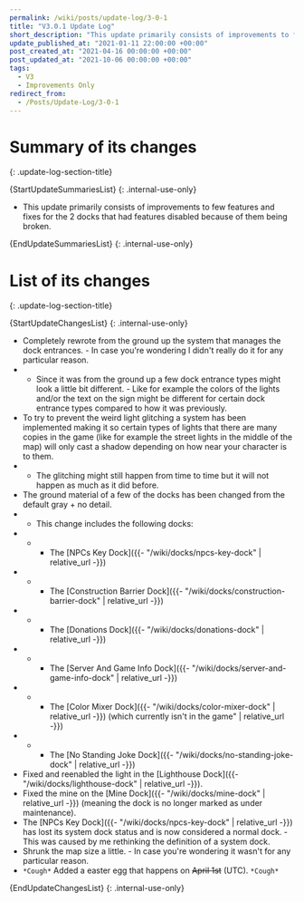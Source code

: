 ```yaml
---
permalink: /wiki/posts/update-log/3-0-1
title: "V3.0.1 Update Log"
short_description: "This update primarily consists of improvements to few features and fixes for the 2 docks that had features disabled because of them being broken."
update_published_at: "2021-01-11 22:00:00 +00:00"
post_created_at: "2021-04-16 00:00:00 +00:00"
post_updated_at: "2021-10-06 00:00:00 +00:00"
tags:
  - V3
  - Improvements Only
redirect_from:
  - /Posts/Update-Log/3-0-1
---
```


# Summary of its changes
{: .update-log-section-title}

{StartUpdateSummariesList}
{: .internal-use-only}

* This update primarily consists of improvements to few features and fixes for the 2 docks that had features disabled because of them being broken.

{EndUpdateSummariesList}
{: .internal-use-only}

# List of its changes
{: .update-log-section-title}

{StartUpdateChangesList}
{: .internal-use-only}

* Completely rewrote from the ground up the system that manages the dock entrances. - In case you're wondering I didn't really do it for any particular reason.
* * Since it was from the ground up a few dock entrance types might look a little bit different. - Like for example the colors of the lights and/or the text on the sign might be different for certain dock entrance types compared to how it was previously.
* To try to prevent the weird light glitching a system has been implemented making it so certain types of lights that there are many copies in the game (like for example the street lights in the middle of the map) will only cast a shadow depending on how near your character is to them.
* * The glitching might still happen from time to time but it will not happen as much as it did before.
* The ground material of a few of the docks has been changed from the default gray + no detail.
* * This change includes the following docks:
* * * The [NPCs Key Dock]({{- "/wiki/docks/npcs-key-dock" | relative_url -}})
* * * The [Construction Barrier Dock]({{- "/wiki/docks/construction-barrier-dock" | relative_url -}})
* * * The [Donations Dock]({{- "/wiki/docks/donations-dock" | relative_url -}})
* * * The [Server And Game Info Dock]({{- "/wiki/docks/server-and-game-info-dock" | relative_url -}})
* * * The [Color Mixer Dock]({{- "/wiki/docks/color-mixer-dock" | relative_url -}}) (which currently isn't in the game" | relative_url -}})
* * * The [No Standing Joke Dock]({{- "/wiki/docks/no-standing-joke-dock" | relative_url -}})
* Fixed and reenabled the light in the [Lighthouse Dock]({{- "/wiki/docks/lighthouse-dock" | relative_url -}}).
* Fixed the mine on the [Mine Dock]({{- "/wiki/docks/mine-dock" | relative_url -}}) (meaning the dock is no longer marked as under maintenance).
* The [NPCs Key Dock]({{- "/wiki/docks/npcs-key-dock" | relative_url -}}) has lost its system dock status and is now considered a normal dock. - This was caused by me rethinking the definition of a system dock.
* Shrunk the map size a little. - In case you're wondering it wasn't for any particular reason.
* `*Cough*` Added a easter egg that happens on <s class="spoiler">April 1st</s> (UTC). `*Cough*`

{EndUpdateChangesList}
{: .internal-use-only}